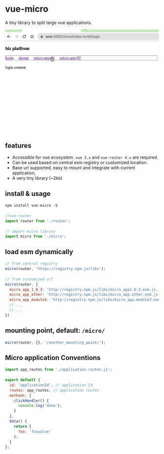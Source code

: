 # vue-micro

A tiny library to split large vue applications.

![vue-micro](https://raw.githubusercontent.com/jobsteven/vue-micro/master/public/vue-micro-demo.gif)

## features

- Accessible for vue ecosystem. `vue 3.x` and `vue-router 4.x` are required.
- Can be used based on central esm registry or customized location.
- Base url supported, easy to mount and integrate with current application,
- A very tiny library (~2kb)

## install & usage

```javascript
npm install vue-micro -S

//vue-router
import router from './router';

// import micro library
import micro from './micro';

```

## load esm dynamically

```javascript
// from central registry
micro(router, 'https://registry.npm.js/libs');

// from customized url
micro(router, {
  micro_app_1_0_3: 'http://registry.npm.js/libs/micro_app1.0.3.esm.js,
  micro_app_other: 'http://registry.npm.js/libs/micro_app.other.esm.js'
  micro_app_module3: 'http://registry.npm.js/libs/micro_app.module3.esm.js'
  // ...
  // ...
})
```

## mounting point, default: `/micro/`

```javascript
micro(router, {}, '/another_mounting_point/');
```

## Micro application Conventions

```javascript
import app_routes from './application.routes.js';

export default {
  id: 'applicationId', // application Id
  routes: app_routes, // application routes
  methods: {
    clickHandler() {
      console.log('done');
    }
  },
  data() {
    return {
      foo: 'foovalue'
    };
  }
};
```
